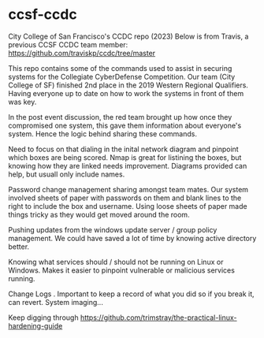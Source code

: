 # ccsf-ccdc
City College of San Francisco's CCDC repo (2023)
Below is from Travis, a previous CCSF CCDC team member: https://github.com/traviskp/ccdc/tree/master

This repo contains some of the commands used to assist in securing systems for the Collegiate CyberDefense Competition. Our team (City College of SF) finished 2nd place in the 2019 Western Regional Qualifiers. Having everyone up to date on how to work the systems in front of them was key.

In the post event discussion, the red team brought up how once they compromised one system, this gave them information about everyone's system. Hence the logic behind sharing these commands.

Need to focus on that dialing in the inital network diagram and pinpoint which boxes are being scored. Nmap is great for listining the boxes, but knowing how they are linked needs improvement. Diagrams provided can help, but usuall only include names.

Password change management sharing amongst team mates. Our system involved sheets of paper with passwords on them and blank lines to the right to include the box and username. Using loose sheets of paper made things tricky as they would get moved around the room.

Pushing updates from the windows update server / group policy management. We could have saved a lot of time by knowing active directory better.

Knowing what services should / should not be running on Linux or Windows. Makes it easier to pinpoint vulnerable or malicious services running.

Change Logs . Important to keep a record of what you did so if you break it, can revert. System imaging...

Keep digging through https://github.com/trimstray/the-practical-linux-hardening-guide
